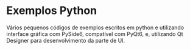 # Exemplos Python

Vários pequenos códigos de exemplos escritos em python e utilizando interface gráfica com PySide6, compatível com PyQt6, e, utilizando Qt Designer para
desenvolvimento da parte de UI.
